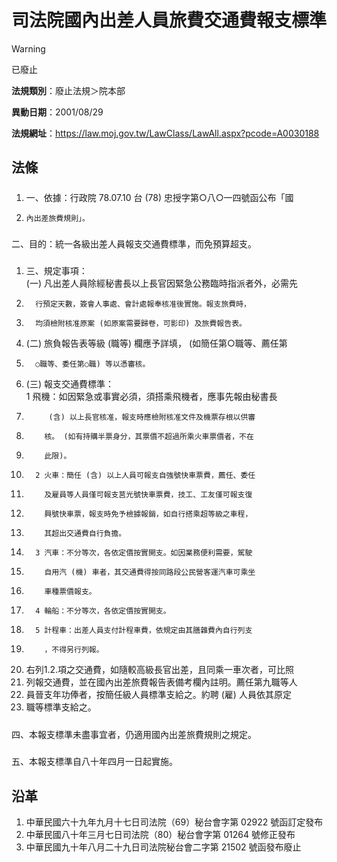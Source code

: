 # 司法院國內出差人員旅費交通費報支標準


> [!WARNING]
> 已廢止


**法規類別**：廢止法規＞院本部

**異動日期**：2001/08/29  

**法規網址**：https://law.moj.gov.tw/LawClass/LawAll.aspx?pcode=A0030188



## 法條
##### 
1. 一、依據：行政院 78.07.10 台 (78) 忠授字第○八○一四號函公布「國
1.     內出差旅費規則」。

##### 
二、目的：統一各級出差人員報支交通費標準，而免預算超支。

##### 
1. 三、規定事項：  
 (一) 凡出差人員除經秘書長以上長官因緊急公務臨時指派者外，必需先
1.       行預定天數，簽會人事處、會計處報奉核准後實施。報支旅費時，
1.       均須檢附核准原案 (如原案需要歸卷，可影印) 及旅費報告表。
1.  (二) 旅負報告表等級 (職等) 欄應予詳填， (如簡任第○職等、薦任第
1.       ○職等、委任第○職) 等以憑審核。
1.  (三) 報支交通費標準：  
      1 飛機：如因緊急或事實必須，須搭乘飛機者，應事先報由秘書長
1.          (含) 以上長官核准，報支時應檢附核准文件及機票存根以供審
1.         核。 (如有持購半票身分，其票價不超過所乘火車票價者，不在
1.         此限)。
1.       2 火車：簡任 (含) 以上人員可報支自強號快車票費，薦任、委任
1.         及雇員等人員僅可報支莒光號快車票費，技工、工友僅可報支復
1.         興號快車票，報支時免予檢據報銷，如自行搭乘超等級之車程，
1.         其超出交通費自行負擔。
1.       3 汽車：不分等次，各依定價按實開支。如因業務便利需要，駕駛
1.         自用汽 (機) 車者，其交通費得按同路段公民營客運汽車可乘坐
1.         車種票價報支。
1.       4 輪船：不分等次，各依定價按實開支。
1.       5 計程車：出差人員支付計程車費，依規定由其膳雜費內自行列支
1.         ，不得另行列報。
1.   右列1.2.項之交通費，如隨較高級長官出差，且同乘一車次者，可比照
1.   列報交通費，並在國內出差旅費報告表備考欄內註明。薦任第九職等人
1.   員晉支年功俸者，按簡任級人員標準支給之。約聘 (雇) 人員依其原定
1.   職等標準支給之。

##### 
四、本報支標準未盡事宜者，仍適用國內出差旅費規則之規定。

##### 
五、本報支標準自八十年四月一日起實施。

## 沿革
1. 中華民國六十九年九月十七日司法院（69）秘台會字第 02922  號函訂定發布
1. 中華民國八十年三月七日司法院（80）秘台會字第 01264  號修正發布
1. 中華民國九十年八月二十九日司法院秘台會二字第 21502  號函發布廢止
